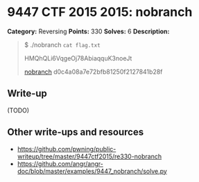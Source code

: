 # 9447 CTF 2015 2015: nobranch

**Category:** Reversing
**Points:** 330
**Solves:** 6
**Description:**

> $ ./nobranch `cat flag.txt`
> 
> HMQhQLi6VqgeOj78AbiaqquK3noeJt
> 
> [nobranch](./nobranch-d0c4a08a7e72bfb81250f2127841b28f)  d0c4a08a7e72bfb81250f2127841b28f


## Write-up

(TODO)

## Other write-ups and resources

* <https://github.com/pwning/public-writeup/tree/master/9447ctf2015/re330-nobranch>
* <https://github.com/angr/angr-doc/blob/master/examples/9447_nobranch/solve.py>
